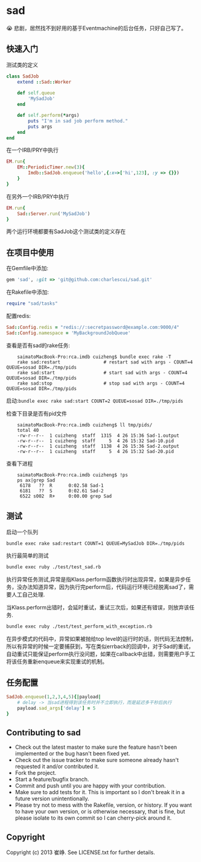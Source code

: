 # sad

:sob: 悲剧，居然找不到好用的基于Eventmachine的后台任务，只好自己写了。

## 快速入门

测试类的定义

```ruby
class SadJob
	extend ::Sad::Worker
	
	def self.queue
		'MySadJob'
	end

	def self.perform(*args)
		puts "I'm in sad job perform method."
		puts args
	end
end
```

在一个IRB/PRY中执行

```ruby
EM.run{
	EM::PeriodicTimer.new(3){
		Imdb::SadJob.enqueue('hello',{:x=>['hi',123], :y => {}})
	}
}
```

在另外一个IRB/PRY中执行

```ruby
EM.run{
	Sad::Server.run('MySadJob')
}
```

两个运行环境都要有SadJob这个测试类的定义存在


## 在项目中使用

在Gemfile中添加:

```ruby
gem 'sad', :git => 'git@github.com:charlescui/sad.git'
```

在Rakefile中添加:

```ruby
require "sad/tasks"
```

配置redis:

```ruby
Sad::Config.redis = "redis://:secretpassword@example.com:9000/4"
Sad::Config.namespace = 'MyBackgroundJobQueue'
```

查看是否有sad的rake任务:

		saimatoMacBook-Pro:rca.imdb cuizheng$ bundle exec rake -T
		rake sad:restart                # restart sad with args - COUNT=4 QUEUE=sosad DIR=./tmp/pids
		rake sad:start                  # start sad with args - COUNT=4 QUEUE=sosad DIR=./tmp/pids
		rake sad:stop                   # stop sad with args - COUNT=4 QUEUE=sosad DIR=./tmp/pids

启动:`bundle exec rake sad:start COUNT=2 QUEUE=sosad DIR=./tmp/pids`

检查下目录是否有pid文件

		saimatoMacBook-Pro:rca.imdb cuizheng$ ll tmp/pids/
		total 40
		-rw-r--r--  1 cuizheng  staff  1315  4 26 15:36 Sad-1.output
		-rw-r--r--  1 cuizheng  staff     5  4 26 15:32 Sad-10.pid
		-rw-r--r--  1 cuizheng  staff  1138  4 26 15:36 Sad-2.output
		-rw-r--r--  1 cuizheng  staff     5  4 26 15:32 Sad-20.pid

查看下进程

		saimatoMacBook-Pro:rca.imdb cuizheng$ !ps
		ps ax|grep Sad
		 6178   ??  R      0:02.58 Sad-1      
		 6181   ??  S      0:02.61 Sad-2      
		 6522 s002  R+     0:00.00 grep Sad


## 测试

启动一个队列

```sh
bundle exec rake sad:restart COUNT=1 QUEUE=MySadJob DIR=./tmp/pids
```

执行最简单的测试

```sh
bundle exec ruby ./test/test_sad.rb
```

执行异常任务测试,异常是指Klass.perform函数执行时出现异常，如果是异步任务，没办法知道异常，因为执行完perform后，代码运行环境已经脱离sad了，需要人工自己处理.

当Klass.perform出错时，会延时重试，重试三次后，如果还有错误，则放弃该任务.

```sh
bundle exec ruby ./test/test_perform_with_exception.rb
```

在异步模式的代码中，异常如果被抛给top level的运行时的话，则代码无法控制，所以有异常的时候一定要捕获到，写在类似errback的回调中，对于Sad的重试，自动重试只能保证perform执行没问题，如果在callback中出错，则需要用户手工将该任务重新enqueue来实现重试的机制。

## 任务配置

```ruby
SadJob.enqueue(1,2,3,4,5){|payload|
	# delay -> 当sad进程得到该任务时并不立即执行，而是延迟多干秒后执行
	payload.sad_args['delay'] = 5
}
```

## Contributing to sad
 
* Check out the latest master to make sure the feature hasn't been implemented or the bug hasn't been fixed yet.
* Check out the issue tracker to make sure someone already hasn't requested it and/or contributed it.
* Fork the project.
* Start a feature/bugfix branch.
* Commit and push until you are happy with your contribution.
* Make sure to add tests for it. This is important so I don't break it in a future version unintentionally.
* Please try not to mess with the Rakefile, version, or history. If you want to have your own version, or is otherwise necessary, that is fine, but please isolate to its own commit so I can cherry-pick around it.

## Copyright

Copyright (c) 2013 崔峥. See LICENSE.txt for
further details.


